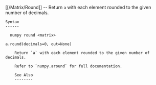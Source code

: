 [[/Matrix/Round]] --     Return `a` with each element rounded to the given number of decimals.

~~~
Syntax
------

  numpy round <matrix>

a.round(decimals=0, out=None)

    Return `a` with each element rounded to the given number of decimals.

    Refer to `numpy.around` for full documentation.

    See Also
    --------
~~~
